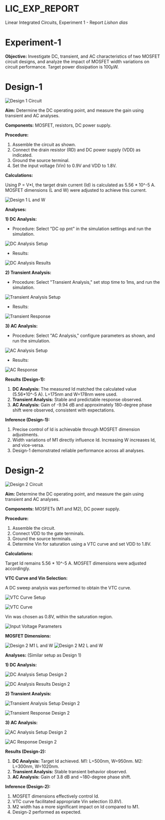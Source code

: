 # LIC_EXP_REPORT
Linear Integrated Circuits, Experiment 1 - Report                                                                                                                     *Lishon dias*

# Experiment-1

**Objective:** Investigate DC, transient, and AC characteristics of two MOSFET circuit designs, and analyze the impact of MOSFET width variations on circuit performance.  Target power dissipation is 100µW.

# Design-1

![Design 1 Circuit](https://github.com/user-attachments/assets/0b661ae7-5761-4b9b-bd75-93c0fc60eabb)

**Aim:** Determine the DC operating point, and measure the gain using transient and AC analyses.

**Components:** MOSFET, resistors, DC power supply.

**Procedure:**

1. Assemble the circuit as shown.
2. Connect the drain resistor (RD) and DC power supply (VDD) as indicated.
3. Ground the source terminal.
4. Set the input voltage (Vin) to 0.9V and VDD to 1.8V.

**Calculations:**

Using P = V*I, the target drain current (Id) is calculated as 5.56 * 10^-5 A.  MOSFET dimensions (L and W) were adjusted to achieve this current.

![Design 1 L and W](https://github.com/user-attachments/assets/109d353f-a954-4e08-b8d1-603ea40ea67c)

**Analyses:**

**1) DC Analysis:**

*   Procedure: Select "DC op pnt" in the simulation settings and run the simulation.

![DC Analysis Setup](https://github.com/user-attachments/assets/8dbd733e-f0a2-4165-8a8e-ebee3b28ace2)

*   Results:

![DC Analysis Results](https://github.com/user-attachments/assets/22bca609-a67e-4459-aa60-e584eb189442)

**2) Transient Analysis:**

*   Procedure: Select "Transient Analysis," set stop time to 1ms, and run the simulation.

![Transient Analysis Setup](https://github.com/user-attachments/assets/e43f0303-c135-4a82-bc71-12e6ae6000b9)

*   Results:

![Transient Response](https://github.com/user-attachments/assets/87da114b-e8f6-4981-823f-d8a504316454)

**3) AC Analysis:**

*   Procedure: Select "AC Analysis," configure parameters as shown, and run the simulation.

![AC Analysis Setup](https://github.com/user-attachments/assets/f67f362a-312c-45c6-869a-bd410a0e133a)

*   Results:

![AC Response](https://github.com/user-attachments/assets/b4141a4f-8031-4fb8-b5a9-40fe35f9c590)

**Results (Design-1):**

1.  **DC Analysis:** The measured Id matched the calculated value (5.56*10^-5 A).  L=175nm and W=178nm were used.
2.  **Transient Analysis:**  Stable and predictable response observed.
3.  **AC Analysis:**  Gain of -9.94 dB and approximately 180-degree phase shift were observed, consistent with expectations.

**Inference (Design-1):**

1.  Precise control of Id is achievable through MOSFET dimension adjustments.
2.  Width variations of M1 directly influence Id. Increasing W increases Id, and vice-versa.
3.  Design-1 demonstrated reliable performance across all analyses.

# Design-2

![Design 2 Circuit](https://github.com/user-attachments/assets/59e297de-ed5d-426c-8e40-92aee8d3e793)

**Aim:**  Determine the DC operating point, and measure the gain using transient and AC analyses.

**Components:** MOSFETs (M1 and M2), DC power supply.

**Procedure:**

1.  Assemble the circuit.
2.  Connect VDD to the gate terminals.
3.  Ground the source terminals.
4.  Determine Vin for saturation using a VTC curve and set VDD to 1.8V.

**Calculations:**

Target Id remains 5.56 * 10^-5 A.  MOSFET dimensions were adjusted accordingly.

**VTC Curve and Vin Selection:**

A DC sweep analysis was performed to obtain the VTC curve.

![VTC Curve Setup](https://github.com/user-attachments/assets/b26e13fb-57be-4522-8e21-9b4730448512)

![VTC Curve](https://github.com/user-attachments/assets/abddb50e-8287-42ad-9dcc-fc4e29b37ff7)

Vin was chosen as 0.8V, within the saturation region.

![Input Voltage Parameters](https://github.com/user-attachments/assets/f60a3923-74f3-4b7b-8bd2-f000b36797cf)

**MOSFET Dimensions:**

![Design 2 M1 L and W](https://github.com/user-attachments/assets/2197048a-07ff-4819-ae53-b6f496449d35)
![Design 2 M2 L and W](https://github.com/user-attachments/assets/a2eae298-1edc-49bc-a925-278ec1eee622)

**Analyses:** (Similar setup as Design 1)

**1) DC Analysis:**

![DC Analysis Setup Design 2](https://github.com/user-attachments/assets/fe699e4e-be59-4a89-a524-8d88a54555c4)

![DC Analysis Results Design 2](https://github.com/user-attachments/assets/dded314a-ede4-45dd-aa51-d8a5251a6ec2)

**2) Transient Analysis:**

![Transient Analysis Setup Design 2](https://github.com/user-attachments/assets/c3faea32-8fd7-4cdb-9d7b-0b454f8d626b)

![Transient Response Design 2](https://github.com/user-attachments/assets/7d25b588-1dd1-406c-98cd-8fa4fc5c6163)

**3) AC Analysis:**

![AC Analysis Setup Design 2](https://github.com/user-attachments/assets/80e2d1d3-f2f6-4ce8-b26e-0a803006303a)

![AC Response Design 2](https://github.com/user-attachments/assets/e24ddc06-ca3f-41da-b214-6e012222aa04)

**Results (Design-2):**

1.  **DC Analysis:**  Target Id achieved. M1: L=500nm, W=950nm. M2: L=300nm, W=1020nm.
2.  **Transient Analysis:** Stable transient behavior observed.
3.  **AC Analysis:** Gain of 3.8 dB and ~180-degree phase shift.

**Inference (Design-2):**

1.  MOSFET dimensions effectively control Id.
2.  VTC curve facilitated appropriate Vin selection (0.8V).
3.  M2 width has a more significant impact on Id compared to M1.
4.  Design-2 performed as expected.
